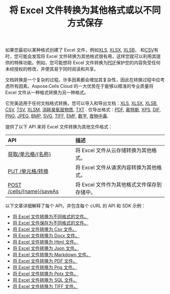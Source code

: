 ﻿---
title: 将 Excel 文件转换为其他格式或以不同方式保存
second_title: Documen
linktitle: 转换并保存 A
type: docs
url: /zh/conversion-and-save-as/
aliases: [/convert-excel/,/convert/]
keywords: File conversion, Format conversion, PDF export, Save file, Save Excel file
description: Aspose.Cells Cloud REST API 支持将 Excel 文件转换为多种格式的文件。SDK 支持多种开发语言，包括 Android、C#、Go、Java、NodeJS、Perl、PHP、Python、Ruby 和 Swift。
weight: 30
kwords: 文件转换、格式转换、PDF 导出、保存文件、保存 Excel 文件、Office 云、REST API、电子表格、PDF、CSV、Json、Markdown、将 Excel 转换为各种格式
---
如果您最初以某种格式创建了 Excel 文件，例如[XLS](https://docs.fileformat.com/spreadsheet/xls/), [XLSX](https://docs.fileformat.com/spreadsheet/xlsx/), [XLSB](https://docs.fileformat.com/spreadsheet/xlsb/)， 和[CSV](https://docs.fileformat.com/spreadsheet/csv/)有时，您可能会发现将 Excel 文件转换为其他格式很有用，这样您就可以利用其提供的特殊功能。例如，您可能想将 Excel 文件转换为[PDF](https://docs.fileformat.com/pdf/)保护您的内容免受任何未经授权的修改，并使其易于同时阅读和共享。

文档转换是一个复杂的过程。许多因素都会增加其复杂性，因此在转换过程中应考虑所有因素。Aspose.Cells Cloud 的一大优势在于能够以精准的专业质量将 Excel 文件从一种格式转换为另一种格式。

它完美适用于任何文档格式转换。您可以导入和导出文档：[XLS](https://docs.fileformat.com/spreadsheet/xls/), [XLSX](https://docs.fileformat.com/spreadsheet/xlsx/), [XLSB](https://docs.fileformat.com/spreadsheet/xlsb/), [CSV](https://docs.fileformat.com/spreadsheet/csv/), [TSV](https://docs.fileformat.com/spreadsheet/tsv/), [XLSM](https://docs.fileformat.com/spreadsheet/xlsm/), [消耗臭氧层物质](https://docs.fileformat.com/spreadsheet/ods/), [TXT](https://docs.fileformat.com/word-processing/txt/) . 仅导出格式：[PDF](https://docs.fileformat.com/pdf/), [奥特斯](https://docs.fileformat.com/spreadsheet/ots/), [XPS](https://docs.fileformat.com/page-description-language/xps/), [DIF](https://docs.fileformat.com/spreadsheet/dif/), [PNG](https://docs.fileformat.com/Image/png/), [JPEG](https://docs.fileformat.com/image/jpeg/), [BMP](https://docs.fileformat.com/image/bmp/), [SVG](https://docs.fileformat.com/page-description-language/svg/), [TIFF](https://docs.fileformat.com/image/tiff/), [EMF](https://docs.fileformat.com/image/emf/), [数字](https://docs.fileformat.com/spreadsheet/numbers/), [食物中毒](https://docs.fileformat.com/spreadsheet/fods/).

提供了以下 API 来将 Excel 文件转换为其他文件格式：

|API|描述|
|:- |:- |
|[获取/单元格/{名称}](https://apireference.aspose.cloud/cells/#/Workbook/GetWorkBook)|将 Excel 文件从云存储转换为其他格式。|
|[PUT /单元格/转换](https://apireference.aspose.cloud/cells/#/Workbook/PutConvertWorkBook)|将 Excel 文件从请求内容转换为其他格式。|
|[POST /cells/{name}/saveAs](https://apireference.aspose.cloud/cells/#/SaveAs/PostDocumentSaveAs)|将 Excel 文件作为其他格式文件保存到存储中。|

以下文章详细解释了每个 API，并包含每个 cURL 的 API 和 SDK 示例：

- [将 Excel 文件转换为不同格式的文件。](/cells/zh/convert-an-excel-file-to-different-formats)
- [将 Excel 文件保存为不同格式的文件。](/cells/zh/save-an-excel-file-as-other-formats-files)
- [将 Excel 文件转换为 Csv 文件。](/cells/zh/convert-excel-file-to-csv-file)
- [将 Excel 文件转换为 Docx 文件。](/cells/zh/convert-excel-file-to-docx-file)
- [将 Excel 文件转换为 Html 文件。](/cells/zh/convert-excel-file-to-html-file)
- [将 Excel 文件转换为 Json 文件。](/cells/zh/convert-excel-file-to-json-file)
- [将 Excel 文件转换为 Markdown 文件。](/cells/zh/convert-excel-file-to-markdown-file)
- [将 Excel 文件转换为 PDF 文件。](/cells/zh/convert-excel-file-to-pdf-file)
- [将 Excel 文件转换为 Png 文件。](/cells/zh/convert-excel-file-to-png-file)
- [将 Excel 文件转换为 Pptx 文件。](/cells/zh/convert-excel-file-to-pptx-file)
- [将 Excel 文件转换为 SQL 文件。](/cells/zh/convert-excel-file-to-sql-file)
- [将 Excel 文件转换为 TIFF 文件。](/cells/zh/convert-excel-file-to-tiff-file)
